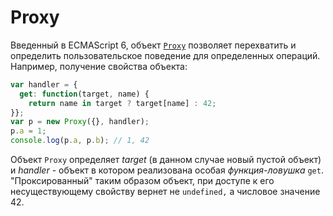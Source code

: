 # Proxy

Введенный в ECMAScript 6, объект [`Proxy`](https://developer.mozilla.org/ru/docs/Web/JavaScript/Reference/Global\_Objects/Proxy) позволяет перехватить и определить пользовательское поведение для определенных операций. Например, получение свойства объекта:

```javascript
var handler = {
  get: function(target, name) {
    return name in target ? target[name] : 42;
}};
var p = new Proxy({}, handler);
p.a = 1;
console.log(p.a, p.b); // 1, 42
```

Объект `Proxy` определяет _target_ (в данном случае новый пустой объект) и _handler_ - объект в котором реализована особая _функция-ловушка_ `get`. "Проксированный" таким образом объект, при доступе к его несуществующему свойству вернет не `undefined,` а числовое значение 42.
